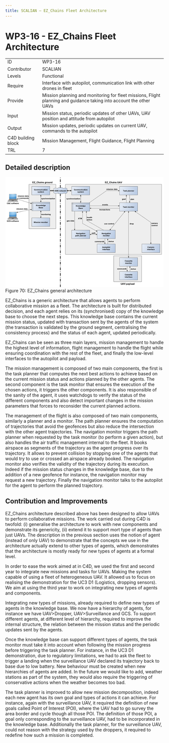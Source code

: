 ```yaml
---
title: SCALIAN – EZ_Chains Fleet Architecture
---
```


# WP3-16 - EZ_Chains Fleet Architecture

|||
|-|-|
|ID|WP3-16|
|Contributor|SCALIAN|
|Levels|Functional|
|Require|Interface with autopilot, communication link with other drones in fleet|
|Provide|Mission planning and monitoring for fleet missions, Flight planning and guidance taking into account the other UAVs|
|Input|Mission status, periodic updates of other UAVs, UAV position and attitude from autopilot|
|Output|Mission updates, periodic updates on current UAV, commands to the autopilot|
|C4D building block|Mission Management, Flight Guidance, Flight Planning|
|TRL|7|

## Detailed description

![](../../images/wp3-16_01.png)  
Figure 70: EZ_Chains general architecture

EZ_Chains is a generic architecture that allows agents to perform collaborative mission as a fleet. The architecture is built for distributed decision, and each agent relies on its (synchronised) copy of the knowledge base to choose the next steps. This knowledge base contains the current mission status, updated with transaction sent by the agents of the system (the transaction is validated by the ground segment, centralising the consistency process) and the status of each agent, updated periodically.

EZ_Chains can be seen as three main layers, mission management to handle the highest level of information, flight management to handle the flight while ensuring coordination with the rest of the fleet, and finally the low-level interfaces to the autopilot and payload.

The mission management is composed of two main components, the first is the task planner that computes the next best actions to achieve based on the current mission status and actions planned by the other agents. The second component is the task monitor that ensures the execution of the chosen actions, it triggers the other components. It is also responsible of the sanity of the agent, it uses watchdogs to verify the status of the different components and also detect important changes in the mission parameters that forces to reconsider the current planned actions.

The management of the flight is also composed of two main components, similarly a planner and a monitor. The path planner ensures the computation of trajectories that avoid the geofences but also reduce the intersection with the other agent trajectories. The navigation monitor triggers the path planner when requested by the task monitor (to perform a given action), but also handles the air traffic management internal to the fleet. It books airspace as segments of the trajectory as the agent progress over its trajectory. It allows to prevent collision by stopping one of the agents that would try to use or crossed an airspace already booked. The navigation monitor also verifies the validity of the trajectory during its execution. Indeed if the mission status changes in the knowledge base, due to the addition of a new geofence for instance, the navigation monitor may request a new trajectory. Finally the navigation monitor talks to the autopilot for the agent to perform the planned trajectory.

## Contribution and Improvements

EZ_Chains architecture described above has been designed to allow UAVs to perform collaborative missions. The work carried out during C4D is twofold: (i) generalise the architecture to work with new components and demonstrate its genericity, (ii) extend it to support mort type of agents than just UAVs. The description in the previous section uses the notion of agent (instead of only UAV) to demonstrate that the concepts we use in the architecture actually extend to other types of agents, which demonstrates that the architecture is mostly ready for new types of agents at a formal level.

In order to ease the work aimed at in C4D, we used the first and second year to integrate new missions and tasks for UAVs. Making the system capable of using a fleet of heterogeneous UAV. It allowed us to focus on realising the demonstration for the UC3 D1 (Logistics, dropping sensors). We aim at using the third year to work on integrating new types of agents and components.

Integrating new types of missions, already required to define new types of agents in the knowledge base. We now have a hierarchy of agents, for instance we have UAV>Dropper, UAV>Surveillance and GCS. To support different agents, at different level of hierarchy, required to improve the internal structure, the relation between the mission status and the periodic updates sent by the agents.

Once the knowledge base can support different types of agents, the task monitor must take it into account when following the mission progress before triggering the task planner. For instance, in the UC3 D1 demonstration, due to regulatory limitations, we had to ask the fleet to trigger a landing when the surveillance UAV declared its trajectory back to base due to low battery. New behaviour must be created when new hierarchies of agents are added. In the future we would like to add, weather stations as part of the system, they would also require the triggering of conservative actions when the weather becomes too bad.

The task planner is improved to allow new mission decomposition, indeed each new agent has its own goal and types of actions it can achieve. For instance, again with the surveillance UAV, it required the definition of new goals called Point of Interest (POI), where the UAV had to go survey the area border and cycle though all those POI. The definition of those POI, a goal only corresponding to the surveillance UAV, had to be incorporated in the knowledge base. Additionally the task planner, for the surveillance UAV, could not reason with the strategy used by the droppers, it required to redefine how such a mission is completed.




